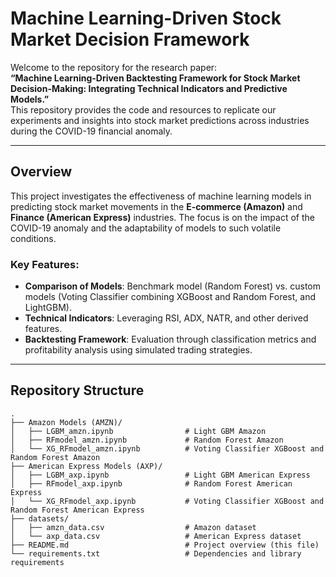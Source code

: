 # Machine Learning-Driven Stock Market Decision Framework

Welcome to the repository for the research paper:  
**“Machine Learning-Driven Backtesting Framework for Stock Market Decision-Making: Integrating Technical Indicators and Predictive Models.”**  
This repository provides the code and resources to replicate our experiments and insights into stock market predictions across industries during the COVID-19 financial anomaly.

---

## Overview

This project investigates the effectiveness of machine learning models in predicting stock market movements in the **E-commerce (Amazon)** and **Finance (American Express)** industries. The focus is on the impact of the COVID-19 anomaly and the adaptability of models to such volatile conditions.

### Key Features:
- **Comparison of Models**: Benchmark model (Random Forest) vs. custom models (Voting Classifier combining XGBoost and Random Forest, and LightGBM).
- **Technical Indicators**: Leveraging RSI, ADX, NATR, and other derived features.
- **Backtesting Framework**: Evaluation through classification metrics and profitability analysis using simulated trading strategies.

---

## Repository Structure

```plaintext
.
├── Amazon Models (AMZN)/
│   ├── LGBM_amzn.ipynb                # Light GBM Amazon
│   ├── RFmodel_amzn.ipynb             # Random Forest Amazon
│   └── XG_RFmodel_amzn.ipynb          # Voting Classifier XGBoost and Random Forest Amazon
├── American Express Models (AXP)/           
│   ├── LGBM_axp.ipynb                 # Light GBM American Express
│   ├── RFmodel_axp.ipynb              # Random Forest American Express
│   └── XG_RFmodel_axp.ipynb           # Voting Classifier XGBoost and Random Forest American Express
├── datasets/
│   ├── amzn_data.csv                  # Amazon dataset
│   └── axp_data.csv                   # American Express dataset
├── README.md                          # Project overview (this file)  
└── requirements.txt                   # Dependencies and library requirements  
